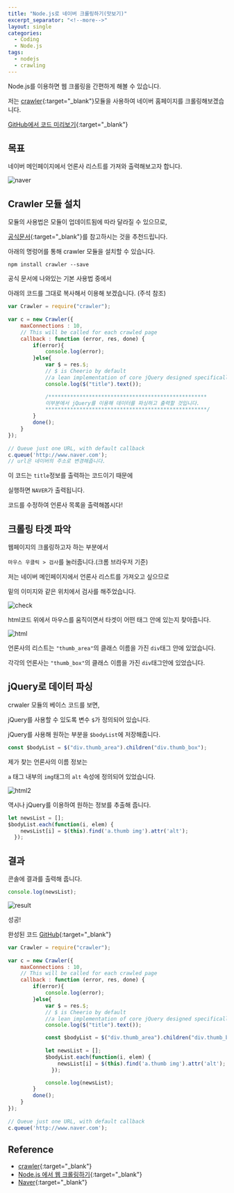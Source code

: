 ```yaml
---
title: "Node.js로 네이버 크롤링하기(맛보기)"
excerpt_separator: "<!--more-->"
layout: single
categories:
  - Coding
  - Node.js
tags:
  - nodejs
  - crawling
---
```

Node.js를 이용하면 웹 크롤링을 간편하게 해볼 수 있습니다.

저는 [crawler](https://www.npmjs.com/package/crawler){:target="_blank"}모듈을 사용하여 네이버 홈페이지를 크롤링해보겠습니다.

[GitHub에서 코드 미리보기](https://github.com/unionyy/practice/tree/main/crawlcrawl){:target="_blank"}

## 목표

네이버 메인페이지에서 언론사 리스트를 가져와 출력해보고자 합니다.

![naver](/assets/post-images/crawler0.png)

<!--more-->
## Crawler 모듈 설치
모듈의 사용법은 모듈이 업데이트됨에 따라 달라질 수 있으므로,

[공식문서](https://www.npmjs.com/package/crawler){:target="_blank"}를 참고하시는 것을 추천드립니다.

아래의 명렁어를 통해 crawler 모듈을 설치할 수 있습니다.
```
npm install crawler --save
```
공식 문서에 나와있는 기본 사용법 중에서

아래의 코드를 그대로 복사해서 이용해 보겠습니다. (주석 참조)
```javascript
var Crawler = require("crawler");
 
var c = new Crawler({
    maxConnections : 10,
    // This will be called for each crawled page
    callback : function (error, res, done) {
        if(error){
            console.log(error);
        }else{
            var $ = res.$;
            // $ is Cheerio by default
            //a lean implementation of core jQuery designed specifically for the server
            console.log($("title").text());

            /***************************************************
            이부분에서 jQuery를 이용해 데이터를 파싱하고 출력할 것입니다.
            ****************************************************/
        }
        done();
    }
});
 
// Queue just one URL, with default callback
c.queue('http://www.naver.com');
// url은 네이버의 주소로 변경해줍니다.
```
이 코드는 `title`정보를 출력하는 코드이기 때문에

실행하면 `NAVER`가 출력됩니다.

코드를 수정하여 언론사 목록을 출력해봅시다!

## 크롤링 타겟 파악
웹페이지의 크롤링하고자 하는 부분에서

`마우스 우클릭 > 검사`를 눌러줍니다.(크롬 브라우저 기준)

저는 네이버 메인페이지에서 언론사 리스트를 가져오고 싶으므로

밑의 이미지와 같은 위치에서 검사를 해주었습니다.

![check](/assets/post-images/crawler1.png)

html코드 위에서 마우스를 움직이면서 타겟이 어떤 태그 안에 있는지 찾아줍니다.

![html](/assets/post-images/crawler2.png)

언론사의 리스트는 `"thumb_area"`의 클래스 이름을 가진 `div`태그 안에 있었습니다.

각각의 언론사는 `"thumb_box"`의 클래스 이름을 가진 `div`태그안에 있었습니다.

## jQuery로 데이터 파싱
crwaler 모듈의 베이스 코드를 보면,

jQuery를 사용할 수 있도록 변수 `$`가 정의되어 있습니다.

jQuery를 사용해 원하는 부분을 `$bodyList`에 저장해줍니다.

```javascript
const $bodyList = $("div.thumb_area").children("div.thumb_box");
```

제가 찾는 언론사의 이름 정보는

`a` 태그 내부의 `img`태그의 `alt` 속성에 정의되어 있었습니다.

![html2](/assets/post-images/crawler3.png)

역시나 jQuery를 이용하여 원하는 정보를 추출해 줍니다.

```javascript
let newsList = [];
$bodyList.each(function(i, elem) {
    newsList[i] = $(this).find('a.thumb img').attr('alt');
  });
```

## 결과
콘솔에 결과를 출력해 줍니다.
```javascript
console.log(newsList);
```
![result](/assets/post-images/crawler4.png)

성공!

완성된 코드 [GitHub](https://github.com/unionyy/practice/blob/main/crawlcrawl/naver.js){:target="_blank"}
```javascript
var Crawler = require("crawler");
 
var c = new Crawler({
    maxConnections : 10,
    // This will be called for each crawled page
    callback : function (error, res, done) {
        if(error){
            console.log(error);
        }else{
            var $ = res.$;
            // $ is Cheerio by default
            //a lean implementation of core jQuery designed specifically for the server
            console.log($("title").text());

            const $bodyList = $("div.thumb_area").children("div.thumb_box");
            
            let newsList = [];
            $bodyList.each(function(i, elem) {
                newsList[i] = $(this).find('a.thumb img').attr('alt');
              });

            console.log(newsList);
        }
        done();
    }
});
 
// Queue just one URL, with default callback
c.queue('http://www.naver.com');
```


## Reference
* [crawler](https://www.npmjs.com/package/crawler){:target="_blank"}
* [Node.js 에서 웹 크롤링하기](https://velog.io/@yesdoing/Node.js-%EC%97%90%EC%84%9C-%EC%9B%B9-%ED%81%AC%EB%A1%A4%EB%A7%81%ED%95%98%EA%B8%B0-wtjugync1m){:target="_blank"}
* [Naver](https://www.naver.com/){:target="_blank"}